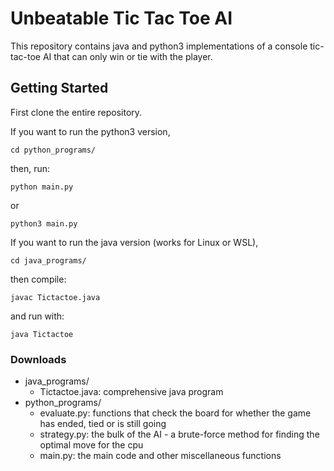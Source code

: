 # Unbeatable Tic Tac Toe AI

This repository contains java and python3 implementations of a console tic-tac-toe AI that can only win or tie with the player.

## Getting Started

First clone the entire repository. 

If you want to run the python3 version,
```
cd python_programs/
```
then, run:
```
python main.py
```
or
```
python3 main.py
```

If you want to run the java version (works for Linux or WSL),
```
cd java_programs/
```
then compile:
```
javac Tictactoe.java
```
and run with:
```
java Tictactoe
```

### Downloads

* java_programs/
    * Tictactoe.java: comprehensive java program
* python_programs/
    * evaluate.py: functions that check the board for whether the game has ended, tied or is still going
    * strategy.py: the bulk of the AI - a brute-force method for finding the optimal move for the cpu
    * main.py: the main code and other miscellaneous functions
